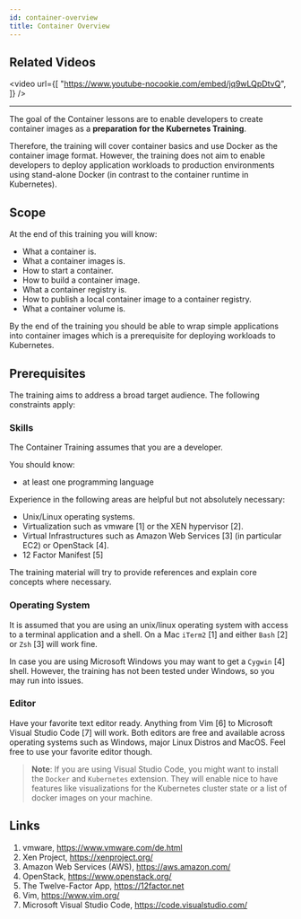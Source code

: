 ```yaml
---
id: container-overview
title: Container Overview
---
```

## Related Videos

<video
  url={[
    "https://www.youtube-nocookie.com/embed/jq9wLQpDtvQ",
  ]}
/>

---

The goal of the Container lessons are to enable developers to create container images as a **preparation for the Kubernetes Training**.

Therefore, the training will cover container basics and use Docker as the container image format. However, the training does not aim to enable developers to deploy application workloads to production environments using stand-alone Docker (in contrast to the container runtime in Kubernetes).

## Scope

At the end of this training you will know:

* What a container is.
* What a container images is.
* How to start a container.
* How to build a container image.
* What a container registry is.
* How to publish a local container image to a container registry.
* What a container volume is.

By the end of the training you should be able to wrap simple applications into container images which is a prerequisite for deploying workloads to Kubernetes.

## Prerequisites

The training aims to address a broad target audience. The following constraints apply:

### Skills

The Container Training assumes that you are a developer.

You should know:
* at least one programming language

Experience in the following areas are helpful but not absolutely necessary:

* Unix/Linux operating systems.
* Virtualization such as vmware [1] or the XEN hypervisor [2].
* Virtual Infrastructures such as Amazon Web Services [3] (in particular EC2) or OpenStack [4].
* 12 Factor Manifest [5]

The training material will try to provide references and explain core concepts where necessary.

### Operating System

It is assumed that you are using an unix/linux operating system with access to a terminal application and a shell. On a Mac `iTerm2` [1] and either `Bash` [2] or `Zsh` [3] will work fine.

In case you are using Microsoft Windows you may want to get a `Cygwin` [4] shell. However, the training has not been tested under Windows, so you may run into issues.

### Editor

Have your favorite text editor ready. Anything from Vim [6] to Microsoft Visual Studio Code [7] will work. Both editors are free and available across operating systems such as Windows, major Linux Distros and MacOS. Feel free to use your favorite editor though.

> **Note**: 
> If you are using Visual Studio Code, you might want to install the `Docker`
> and `Kubernetes` extension. They will enable nice to have features like
> visualizations for the Kubernetes cluster state or a list of docker images on
> your machine.

## Links
1. vmware, https://www.vmware.com/de.html
2. Xen Project, https://xenproject.org/
3. Amazon Web Services (AWS), https://aws.amazon.com/
4. OpenStack, https://www.openstack.org/
5. The Twelve-Factor App, https://12factor.net
6. Vim, https://www.vim.org/
7. Microsoft Visual Studio Code, https://code.visualstudio.com/
